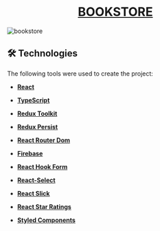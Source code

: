 <h1 align="center">
    <a s href="https://eziz2201.github.io/react-app-book_store/">BOOKSTORE</a>
</h1>

<img src="https://i.postimg.cc/RZvLkP4Z/Screenshot-1.png" alt="bookstore">

## 🛠 Technologies

The following tools were used to create the project:


-   **[React](https://reactjs.org/)**

-   **[TypeScript](https://www.typescriptlang.org/)**

-   **[Redux Toolkit](https://redux-toolkit.js.org/)**

-   **[Redux Persist](https://github.com/rt2zz/redux-persist#readme)**

-   **[React Router Dom](https://reactrouter.com/docs/en/v6/getting-started/tutorial)**

-   **[Firebase](https://firebase.google.com/)**
   
-   **[React Hook Form](https://react-hook-form.com/)**

-   **[React-Select](https://react-select.com/home)**

-   **[React Slick](https://react-slick.neostack.com/docs/get-started/)**

-   **[React Star Ratings](https://github.com/ekeric13/react-star-ratings)**

-   **[Styled Components](https://styled-components.com/)**
